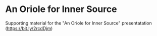 # An Oriole for Inner Source

Supporting material for the "An Oriole for Inner Source" presentatation (https://bit.ly/2rcdDjm)
